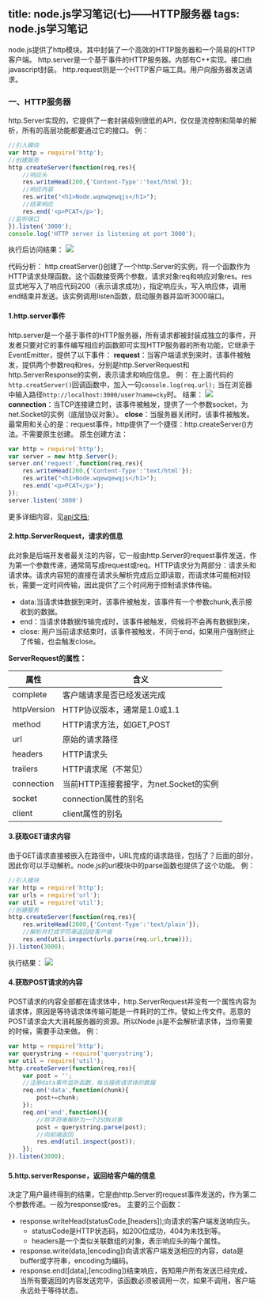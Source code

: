 title: node.js学习笔记(七)——HTTP服务器
tags: node.js学习笔记
---
node.js提供了http模块。其中封装了一个高效的HTTP服务器和一个简易的HTTP客户端。
http.server是一个基于事件的HTTP服务器。内部有C++实现。接口由javascript封装。
http.request则是一个HTTP客户端工具。用户向服务器发送请求。
<!-- more -->
### 一、HTTP服务器
http.Server实现的，它提供了一套封装级别很低的API，仅仅是流控制和简单的解析，所有的高层功能都要通过它的接口。
例：
```javascript
//引入模块
var http = require('http');
//创建服务
http.createServer(function(req,res){
    //响应头
    res.writeHead(200,{'Content-Type':'text/html'});
    //响应内容
    res.write("<h1>Node.wqewqewqjs</h1>");
    //结束响应
    res.end('<p>PCAT</p>');
//监听端口
}).listen('3000');
console.log('HTTP server is listening at port 3000');
```
执行后访问结果：
![](http://i4.tietuku.com/7ef205ca829b96f0.png)

代码分析：
http.creatServer()创建了一个http.Server的实例，将一个函数作为HTTP请求处理函数。这个函数接受两个参数，请求对象req和响应对象res。res显式地写入了响应代码200（表示请求成功），指定响应头，写入响应体，调用end结束并发送。该实例调用listen函数，启动服务器并监听3000端口。
#### 1.http.server事件
http.server是一个基于事件的HTTP服务器，所有请求都被封装成独立的事件，开发者只要对它的事件编写相应的函数即可实现HTTP服务器的所有功能，它继承于EventEmitter，提供了以下事件：
**request**：当客户端请求到来时，该事件被触发，提供两个参数req和res，分别是http.ServerRequest和http.ServerResponse的实例，表示请求和响应信息。
例：
在上面代码的`http.creatServer()`回调函数中，加入一句`console.log(req.url);`
当在浏览器中输入路径`http://localhost:3000/user?name=cky`时。
结果：
![](http://i4.tietuku.com/3316acda98d8a698.jpg)
**connection**：当TCP连接建立时，该事件被触发，提供了一个参数socket，为net.Socket的实例（底层协议对象）。
**close**：当服务器关闭时，该事件被触发。
最常用和关心的是：request事件，http提供了一个捷径：http.createServer()方法。不需要原生创建。
原生创建方法：
```javascript
var http = require('http');
var server = new http.Server();
server.on('request',function(req,res){
    res.writeHead(200,{'Content-Type':'text/html'});
    res.write("<h1>Node.wqewqewqjs</h1>");
    res.end('<p>PCAT</p>');
});
server.listen('3000')
```
更多详细内容，见[api文档](http://nodeapi.ucdok.com/#/api/http.html);

#### 2.http.ServerRequest，请求的信息
此对象是后端开发者最关注的内容，它一般由http.Server的request事件发送，作为第一个参数传递，通常简写成request或req。HTTP请求分为两部分：请求头和请求体。请求内容短的直接在请求头解析完成后立即读取，而请求体可能相对较长，需要一定时间传输，因此提供了三个时间用于控制请求体传输。
- data:当请求体数据到来时，该事件被触发，该事件有一个参数chunk,表示接收到的数据。
- end：当请求体数据传输完成时，该事件被触发，伺候将不会再有数据到来，
- close: 用户当前请求结束时，该事件被触发，不同于end，如果用户强制终止了传输，也会触发close。

__ServerRequest的属性：__

| 属性       | 含义           |
| ---------|-------------| 
| complete  | 客户端请求是否已经发送完成 | 
| httpVersion | HTTP协议版本，通常是1.0或1.1 |
| method  | HTTP请求方法，如GET,POST |
| url | 原始的请求路径 | 
| headers | HTTP请求头 |
| trailers| HTTP请求尾（不常见） |
| connection | 当前HTTP连接套接字，为net.Socket的实例 | 
| socket | connection属性的别名 |
| client| client属性的别名 |

#### 3.获取GET请求内容
由于GET请求直接被嵌入在路径中，URL完成的请求路径，包括了？后面的部分，因此你可以手动解析。node.js的url模块中的parse函数也提供了这个功能。
例：
```javascript
//引入模块
var http = require('http');
var urls = require('url');
var util = require('util');
//创建服务
http.createServer(function(req,res){
    res.writeHead(2000,{'Content-Type':'text/plain'});
    //解析并打成字符串返回给客户端
    res.end(util.inspect(urls.parse(req.url,true)));
}).listen(3000);
```
执行结果：
![](http://i4.tietuku.com/6703100aee0d87f1.jpg)

#### 4.获取POST请求的内容
POST请求的内容全部都在请求体中，http.ServerRequest并没有一个属性内容为请求体，原因是等待请求体传输可能是一件耗时的工作。譬如上传文件。恶意的POST请求会大大消耗服务器的资源。所以Node.js是不会解析请求体，当你需要的时候，需要手动来做。
例：
```javascript
var http = require('http');
var querystring = require('querystring');
var util = require('util');
http.createServer(function(req,res){
    var post = '';
    //注册data事件监听函数，每当接收请求体的数据
    req.on('data',function(chunk){
        post+=chunk;
    });
    req.on('end',function(){
        //将字符串解析为一个JSON对象
        post = querystring.parse(post);
        //向前端返回
        res.end(util.inspect(post));
    });
}).listen(3000);
```

#### 5.http.serverResponse，返回给客户端的信息
决定了用户最终得到的结果，它是由http.Server的request事件发送的，作为第二个参数传递。一般为response或res。
主要的三个函数：
- response.writeHead(statusCode,[headers]);向请求的客户端发送响应头。
    - statusCode是HTTP状态码，如200位成功，404为未找到等。
    - headers是一个类似关联数组的对象，表示响应头的每个属性。
- response.write(data,[encoding])向请求客户端发送相应的内容，data是buffer或字符串，encoding为编码。
- response.end([data],[encoding])结束响应，告知用户所有发送已经完成，当所有要返回的内容发送完毕，该函数必须被调用一次，如果不调用，客户端永远处于等待状态。